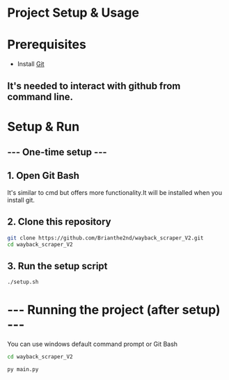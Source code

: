 # Project Setup & Usage

# Prerequisites
- Install [Git](https://git-scm.com/downloads)

It's needed to interact with github from command line.
---

# Setup & Run


## --- One-time setup ---
## 1. Open Git Bash
It's similar to cmd but offers more functionality.It will be installed when you install git.

## 2. Clone this repository
```bash
git clone https://github.com/Brianthe2nd/wayback_scraper_V2.git
cd wayback_scraper_V2
```

## 3. Run the setup script
```bash
./setup.sh
```

# --- Running the project (after setup) ---
You can use windows default command prompt or Git Bash

```bash
cd wayback_scraper_V2
```
```bash
py main.py
```

